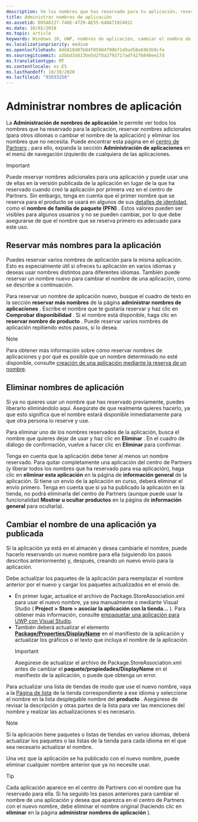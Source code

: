 ```yaml
---
description: Ve los nombres que has reservado para tu aplicación, reserva nombres adicionales (para otros idiomas o para cambiar el nombre de la aplicación) y elimina nombres reservados que ya no necesites.
title: Administrar nombres de aplicación
ms.assetid: D95A6227-746E-4729-AE55-648A7102401C
ms.date: 10/02/2018
ms.topic: article
keywords: Windows 10, UWP, nombres de aplicación, cambiar el nombre de la aplicación, actualizar el nombre de la aplicación, el nombre del juego, el nombre del producto
ms.localizationpriority: medium
ms.openlocfilehash: 846810d07b04f05904790bf1d9ad58e8463b9cfe
ms.sourcegitcommit: a3bbd3dd13be5d2f8a2793717adf4276840ee17d
ms.translationtype: MT
ms.contentlocale: es-ES
ms.lasthandoff: 10/30/2020
ms.locfileid: "93033258"
---
```

# <a name="manage-app-names"></a>Administrar nombres de aplicación

La **Administración de nombres de aplicación** le permite ver todos los nombres que ha reservado para la aplicación, reservar nombres adicionales (para otros idiomas o cambiar el nombre de la aplicación) y eliminar los nombres que no necesita. Puede encontrar esta página en el [centro de Partners](https://partner.microsoft.com/dashboard) ; para ello, expanda la sección **Administración de aplicaciones** en el menú de navegación izquierdo de cualquiera de las aplicaciones.

> [!IMPORTANT]
> Puede reservar nombres adicionales para una aplicación y puede usar una de ellas en la versión publicada de la aplicación en lugar de la que ha reservado cuando creó la aplicación por primera vez en el centro de Partners. Sin embargo, tenga en cuenta que el primer nombre que se reserva para el producto se usará en algunos de sus [detalles de identidad](view-app-identity-details.md), como el **nombre de familia de paquete (PFN)** . Estos valores pueden ser visibles para algunos usuarios y no se pueden cambiar, por lo que debe asegurarse de que el nombre que se reserva primero es adecuado para este uso.


## <a name="reserve-additional-names-for-your-app"></a>Reservar más nombres para la aplicación

Puedes reservar varios nombres de aplicación para la misma aplicación. Esto es especialmente útil si ofreces tu aplicación en varios idiomas y deseas usar nombres distintos para diferentes idiomas. También puede reservar un nombre nuevo para cambiar el nombre de una aplicación, como se describe a continuación.

Para reservar un nombre de aplicación nuevo, busque el cuadro de texto en la sección **reservar más nombres** de la página **administrar nombres de aplicaciones** . Escribe el nombre que te gustaría reservar y haz clic en **Comprobar disponibilidad** . Si el nombre está disponible, haga clic en **reservar nombre de producto** . Puede reservar varios nombres de aplicación repitiendo estos pasos, si lo desea.

> [!NOTE]
> Para obtener más información sobre cómo reservar nombres de aplicaciones y por qué es posible que un nombre determinado no esté disponible, consulte [creación de una aplicación mediante la reserva de un nombre](create-your-app-by-reserving-a-name.md).


## <a name="delete-app-names"></a>Eliminar nombres de aplicación

Si ya no quieres usar un nombre que has reservado previamente, puedes liberarlo eliminándolo aquí. Asegúrate de que realmente quieres hacerlo, ya que esto significa que el nombre estará disponible inmediatamente para que otra persona lo reserve y use.

Para eliminar uno de los nombres reservados de la aplicación, busca el nombre que quieres dejar de usar y haz clic en **Eliminar** . En el cuadro de diálogo de confirmación, vuelve a hacer clic en **Eliminar** para confirmar.

Tenga en cuenta que la aplicación debe tener al menos un nombre reservado. Para quitar completamente una aplicación del centro de Partners (y liberar todos los nombres que ha reservado para esa aplicación), haga clic en **eliminar esta aplicación** en la página de **información general** de la aplicación. Si tiene un envío de la aplicación en curso, deberá eliminar el envío primero. Tenga en cuenta que si ya ha publicado la aplicación en la tienda, no podrá eliminarla del centro de Partners (aunque puede usar la funcionalidad **Mostrar u ocultar productos** en la página de **información general** para ocultarla). 


## <a name="rename-an-app-that-has-already-been-published"></a>Cambiar el nombre de una aplicación ya publicada

Si la aplicación ya está en el almacén y desea cambiarle el nombre, puede hacerlo reservando un nuevo nombre para ella (siguiendo los pasos descritos anteriormente) y, después, creando un nuevo envío para la aplicación. 

Debe actualizar los paquetes de la aplicación para reemplazar el nombre anterior por el nuevo y cargar los paquetes actualizados en el envío de.
- En primer lugar, actualice el archivo de Package.StoreAssociation.xml para usar el nuevo nombre, ya sea manualmente o mediante Visual Studio ( **Project > Store > asociar la aplicación con la tienda...** ). Para obtener más información, consulte [empaquetar una aplicación para UWP con Visual Studio](/windows/msix/package/packaging-uwp-apps).
- También deberá actualizar el elemento [**Package/Properties/DisplayName**](/uwp/schemas/appxpackage/uapmanifestschema/element-displayname) en el manifiesto de la aplicación y actualizar los gráficos o el texto que incluya el nombre de la aplicación. 
  > [!IMPORTANT]
  > Asegúrese de actualizar el archivo de Package.StoreAssociation.xml antes de cambiar el **paquete/propiedades/DisplayName** en el manifiesto de la aplicación, o puede que obtenga un error.

Para actualizar una lista de tiendas de modo que use el nuevo nombre, vaya a la [Página de lista](create-app-store-listings.md) de la tienda correspondiente a ese idioma y seleccione el nombre en la lista desplegable nombre del **producto** . Asegúrese de revisar la descripción y otras partes de la lista para ver las menciones del nombre y realizar las actualizaciones si es necesario.

> [!NOTE]
> Si la aplicación tiene paquetes o listas de tiendas en varios idiomas, deberá actualizar los paquetes o las listas de la tienda para cada idioma en el que sea necesario actualizar el nombre.

Una vez que la aplicación se ha publicado con el nuevo nombre, puede eliminar cualquier nombre anterior que ya no necesite usar.

> [!TIP]
> Cada aplicación aparece en el centro de Partners con el nombre que ha reservado para ella. Si ha seguido los pasos anteriores para cambiar el nombre de una aplicación y desea que aparezca en el centro de Partners con el nuevo nombre, debe eliminar el nombre original (haciendo clic en **eliminar** en la página **administrar nombres de aplicación** ). 

 

 
